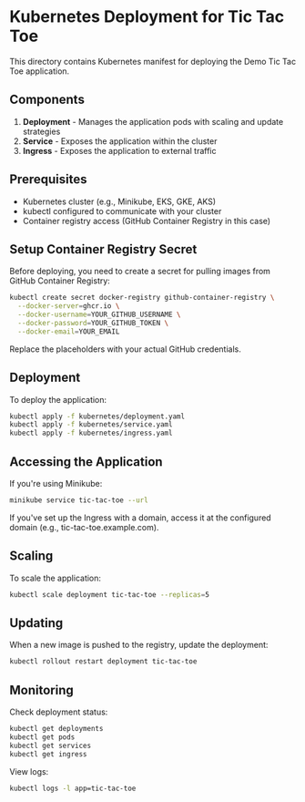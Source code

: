 # Kubernetes Deployment for Tic Tac Toe

This directory contains Kubernetes manifest for deploying the Demo Tic Tac Toe application.

## Components

1. **Deployment** - Manages the application pods with scaling and update strategies
2. **Service** - Exposes the application within the cluster
3. **Ingress** - Exposes the application to external traffic

## Prerequisites

- Kubernetes cluster (e.g., Minikube, EKS, GKE, AKS)
- kubectl configured to communicate with your cluster
- Container registry access (GitHub Container Registry in this case)

## Setup Container Registry Secret

Before deploying, you need to create a secret for pulling images from GitHub Container Registry:

```bash
kubectl create secret docker-registry github-container-registry \
  --docker-server=ghcr.io \
  --docker-username=YOUR_GITHUB_USERNAME \
  --docker-password=YOUR_GITHUB_TOKEN \
  --docker-email=YOUR_EMAIL
```

Replace the placeholders with your actual GitHub credentials.

## Deployment

To deploy the application:

```bash
kubectl apply -f kubernetes/deployment.yaml
kubectl apply -f kubernetes/service.yaml
kubectl apply -f kubernetes/ingress.yaml
```

## Accessing the Application

If you're using Minikube:

```bash
minikube service tic-tac-toe --url
```

If you've set up the Ingress with a domain, access it at the configured domain (e.g., tic-tac-toe.example.com).

## Scaling

To scale the application:

```bash
kubectl scale deployment tic-tac-toe --replicas=5
```

## Updating

When a new image is pushed to the registry, update the deployment:

```bash
kubectl rollout restart deployment tic-tac-toe
```

## Monitoring

Check deployment status:

```bash
kubectl get deployments
kubectl get pods
kubectl get services
kubectl get ingress
```

View logs:

```bash
kubectl logs -l app=tic-tac-toe
```

